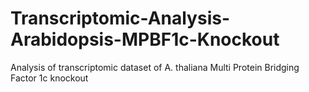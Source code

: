 # Transcriptomic-Analysis-Arabidopsis-MPBF1c-Knockout
Analysis of transcriptomic dataset of A. thaliana Multi Protein Bridging Factor 1c knockout

